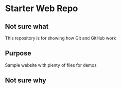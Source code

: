 # Starter Web Repo

## Not sure what
This repository is for showing how Git and GitHub work

## Purpose

Sample website with plenty of files for demos

## Not sure why
